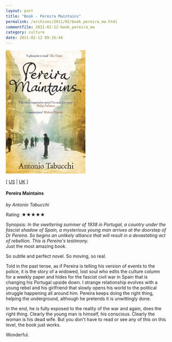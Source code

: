 ```yaml
---
layout: post
title: "Book - Pereira Maintains"
permalink: /archives/2011/02/book_pereira_ma.html
commentfile: 2011-02-12-book_pereira_ma
category: culture
date: 2011-02-12 09:16:44
---
```


<img class="photo right" src="/assets/images/1847679366.jpg" width="250" alt="Pereira Maintains cover" />

\[ [US](http://www.amazon.com/o/asin/1847679366) | [UK](http://www.amazon.co.uk/o/asin/1847679366) \]

#### Pereira Maintains

<em>by Antonio Tabucchi</em>

Rating: ★★★★★

<div class="book_synopsis" markdown="1">
Synopsis: <em>In the sweltering summer of 1938 in Portugal, a country under the fascist shadow of Spain, a mysterious young man arrives at the doorstep of Dr Pereira. So begins an unlikely alliance that will result in a devastating act of rebellion. This is Pereira's testimony.</em>

</div>
Just the most amazing book.

So subtle and perfect novel. So moving, so real.

Told in the past tense, as if Pereira is telling his version of events to the police, it is the story of a widowed, lost soul who edits the culture column for a weekly paper and hides for the fascist civil war in Spain that is changing his Portugal upside down. I strange relationship evolves with a young rebel and his girlfriend that slowly opens his world to the political struggle happening all around him. Pereira keeps doing the right thing, helping the underground, although he pretends it is unwittingly done.

In the end, he is fully exposed to the reality of the war and again, does the right thing. Clearly the young man is himself, his conscious. Clearly the woman is his dead wife. But you don't have to read or see any of this on this level, the book just works.

Wonderful.
